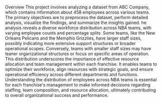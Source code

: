 Overview
This project involves analyzing a dataset from ABC Company, which contains information about 458 employees across various teams. The primary objectives are to preprocess the dataset, perform detailed analysis, visualize the findings, and summarize the insights gained.
he analysis reveals a diverse workforce distribution across NBA teams, with varying employee counts and percentage splits. Some teams, like the New Orleans Pelicans and the Memphis Grizzlies, have larger staff sizes, possibly indicating more extensive support structures or broader operational scopes. Conversely, teams with smaller staff sizes may have leaner organizational structures or focus on specific areas of operation.
This distribution underscores the importance of effective resource allocation and team management within each franchise. It enables teams to optimize their workforce, align resources with strategic goals, and ensure operational efficiency across different departments and functions.
Understanding the distribution of employees across NBA teams is essential for each franchise's management to make informed decisions regarding staffing, team composition, and resource allocation, ultimately contributing to overall organizational success and performance.


